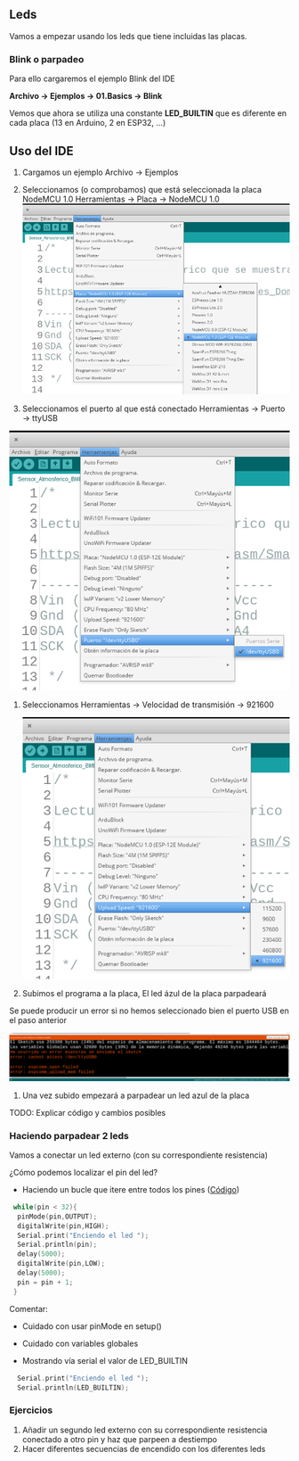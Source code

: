 ## Leds

Vamos a empezar usando los leds que tiene incluidas las placas.




### Blink o parpadeo

Para ello cargaremos el ejemplo Blink del IDE

**Archivo -> Ejemplos -> 01.Basics -> Blink**

Vemos que ahora se utiliza una constante **LED_BUILTIN** que es diferente en cada placa (13 en Arduino, 2 en ESP32, ...)

##  Uso del IDE

1. Cargamos un ejemplo Archivo -> Ejemplos
1. Seleccionamos (o comprobamos) que está seleccionada la placa NodeMCU 1.0 Herramientas -> Placa -> NodeMCU 1.0
![NodeMCU](./images/Placa-NodeMCU1.0.png)

1. Seleccionamos el puerto al que está conectado Herramientas -> Puerto -> ttyUSB

  ![Puerto USB](./images/PuertoUSB.png)

1. Seleccionamos Herramientas -> Velocidad de transmisión -> 921600

    ![Velocidad Puerto](./images/UploadSpeed.png)

1. Subimos el programa a la placa, El led ázul de la placa parpadeará

  Se puede producir un error si no hemos seleccionado bien el puerto USB en el paso anterior

  ![Error USB](./images/ErrorUSB.png)

1. Una vez subido empezará a parpadear un led azul de la placa

TODO: Explicar código y cambios posibles




### Haciendo parpadear 2 leds


Vamos a conectar un led externo (con su correspondiente resistencia)

¿Cómo podemos localizar el pin del led?

* Haciendo un bucle que itere entre todos los pines ([Código](https://github.com/javacasm/CursoIOTCo/blob/main/codigo/3.2.1.BuscandoLED_BUILTIN/3.2.1.BuscandoLED_BUILTIN.ino))

```C++
 while(pin < 32){
  pinMode(pin,OUTPUT);
  digitalWrite(pin,HIGH);
  Serial.print("Enciendo el led ");
  Serial.println(pin);
  delay(5000);
  digitalWrite(pin,LOW);
  delay(5000);
  pin = pin + 1;
 }
```
  Comentar: 
  * Cuidado con usar pinMode en setup()
  * Cuidado con variables globales

* Mostrando vía serial el valor de LED_BUILTIN
```C++
  Serial.print("Enciendo el led ");
  Serial.println(LED_BUILTIN);
```

### Ejercicios

1. Añadir un segundo led externo con su correspondiente resistencia conectado a otro pin y haz que parpeen a destiempo
1. Hacer diferentes secuencias de encendido con los diferentes leds
